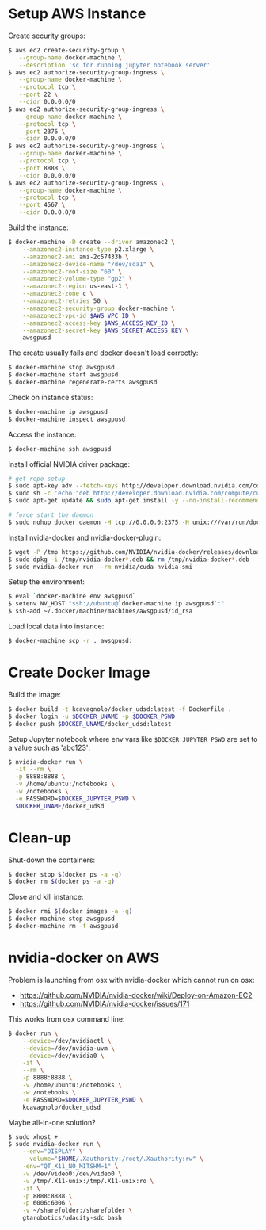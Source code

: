 # Setup AWS Instance

Create security groups:

```bash
$ aws ec2 create-security-group \
   --group-name docker-machine \
   --description 'sc for running jupyter notebook server'
$ aws ec2 authorize-security-group-ingress \
   --group-name docker-machine \
   --protocol tcp \
   --port 22 \
   --cidr 0.0.0.0/0
$ aws ec2 authorize-security-group-ingress \
   --group-name docker-machine \
   --protocol tcp \
   --port 2376 \
   --cidr 0.0.0.0/0
$ aws ec2 authorize-security-group-ingress \
   --group-name docker-machine \
   --protocol tcp \
   --port 8888 \
   --cidr 0.0.0.0/0
$ aws ec2 authorize-security-group-ingress \
   --group-name docker-machine \
   --protocol tcp \
   --port 4567 \
   --cidr 0.0.0.0/0
```

Build the instance:

```bash
$ docker-machine -D create --driver amazonec2 \
	--amazonec2-instance-type p2.xlarge \
	--amazonec2-ami ami-2c57433b \
	--amazonec2-device-name "/dev/sda1" \
	--amazonec2-root-size "60" \
	--amazonec2-volume-type "gp2" \
	--amazonec2-region us-east-1 \
	--amazonec2-zone c \
	--amazonec2-retries 50 \
	--amazonec2-security-group docker-machine \
	--amazonec2-vpc-id $AWS_VPC_ID \
	--amazonec2-access-key $AWS_ACCESS_KEY_ID \
	--amazonec2-secret-key $AWS_SECRET_ACCESS_KEY \
	awsgpusd
```

The create usually fails and docker doesn't load correctly:

```bash
$ docker-machine stop awsgpusd
$ docker-machine start awsgpusd
$ docker-machine regenerate-certs awsgpusd
```

Check on instance status:

```bash
$ docker-machine ip awsgpusd
$ docker-machine inspect awsgpusd
```

Access the instance:

```bash
$ docker-machine ssh awsgpusd
```

Install official NVIDIA driver package:

```bash
# get repo setup
$ sudo apt-key adv --fetch-keys http://developer.download.nvidia.com/compute/cuda/repos/ubuntu1604/x86_64/7fa2af80.pub
$ sudo sh -c 'echo "deb http://developer.download.nvidia.com/compute/cuda/repos/ubuntu1604/x86_64 /" > /etc/apt/sources.list.d/cuda.list'
$ sudo apt-get update && sudo apt-get install -y --no-install-recommends cuda-drivers

# force start the daemon
$ sudo nohup docker daemon -H tcp://0.0.0.0:2375 -H unix:///var/run/docker.sock &
```

Install nvidia-docker and nvidia-docker-plugin:

```bash
$ wget -P /tmp https://github.com/NVIDIA/nvidia-docker/releases/download/v1.0.1/nvidia-docker_1.0.1-1_amd64.deb
$ sudo dpkg -i /tmp/nvidia-docker*.deb && rm /tmp/nvidia-docker*.deb
$ sudo nvidia-docker run --rm nvidia/cuda nvidia-smi
```

Setup the environment:

```bash
$ eval `docker-machine env awsgpusd`
$ setenv NV_HOST "ssh://ubuntu@`docker-machine ip awsgpusd`:"
$ ssh-add ~/.docker/machine/machines/awsgpusd/id_rsa
```

Load local data into instance:

```bash
$ docker-machine scp -r . awsgpusd:
```

# Create Docker Image

Build the image:

```bash
$ docker build -t kcavagnolo/docker_udsd:latest -f Dockerfile .
$ docker login -u $DOCKER_UNAME -p $DOCKER_PSWD
$ docker push $DOCKER_UNAME/docker_udsd:latest
```

Setup Jupyter notebook where env vars like `$DOCKER_JUPYTER_PSWD` are set to a value such as 'abc123':

```bash
$ nvidia-docker run \
  -it --rm \
  -p 8888:8888 \
  -v /home/ubuntu:/notebooks \
  -w /notebooks \
  -e PASSWORD=$DOCKER_JUPYTER_PSWD \
  $DOCKER_UNAME/docker_udsd
```

# Clean-up

Shut-down the containers:

```bash
$ docker stop $(docker ps -a -q)
$ docker rm $(docker ps -a -q)
```

Close and kill instance:

```bash
$ docker rmi $(docker images -a -q)
$ docker-machine stop awsgpusd
$ docker-machine rm -f awsgpusd
```

# nvidia-docker on AWS

Problem is launching from osx with nvidia-docker which cannot run on osx:

* https://github.com/NVIDIA/nvidia-docker/wiki/Deploy-on-Amazon-EC2
* https://github.com/NVIDIA/nvidia-docker/issues/171

This works from osx command line:

```bash
$ docker run \
	--device=/dev/nvidiactl \
	--device=/dev/nvidia-uvm \
	--device=/dev/nvidia0 \
	-it \
	--rm \
	-p 8888:8888 \
	-v /home/ubuntu:/notebooks \
	-w /notebooks \
	-e PASSWORD=$DOCKER_JUPYTER_PSWD \
	kcavagnolo/docker_udsd
```

Maybe all-in-one solution?

```bash
$ sudo xhost +
$ sudo nvidia-docker run \
	--env="DISPLAY" \
	--volume="$HOME/.Xauthority:/root/.Xauthority:rw" \
	-env="QT_X11_NO_MITSHM=1" \
	-v /dev/video0:/dev/video0 \
	-v /tmp/.X11-unix:/tmp/.X11-unix:ro \
	-it \
	-p 8888:8888 \
	-p 6006:6006 \
	-v ~/sharefolder:/sharefolder \
	gtarobotics/udacity-sdc bash
```
